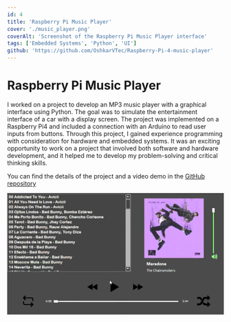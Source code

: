 ```yaml
---
id: 4
title: 'Raspberry Pi Music Player'
cover: './music_player.png'
coverAlt: 'Screenshot of the Raspberry Pi Music Player interface'
tags: ['Embedded Systems', 'Python', 'UI']
github: 'https://github.com/OshkarVTec/Raspberry-Pi-4-music-player'
---
```


# Raspberry Pi Music Player

I worked on a project to develop an MP3 music player with a graphical interface
using Python. The goal was to simulate the entertainment interface of a car with
a display screen. The project was implemented on a Raspberry Pi4 and included a
connection with an Arduino to read user inputs from buttons. Through this
project, I gained experience programming with consideration for hardware and
embedded systems. It was an exciting opportunity to work on a project that
involved both software and hardware development, and it helped me to develop my
problem-solving and critical thinking skills.

You can find the details of the project and a video demo in the
[GitHub repository](https://github.com/OshkarVTec/Raspberry-Pi-4-music-player)

![Screenshot of the Raspberry Pi Music Player interface](./music_player.png)
